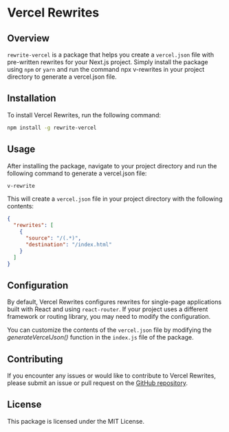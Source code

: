 # Vercel Rewrites
## Overview
`rewrite-vercel` is a package that helps you create a `vercel.json` file with pre-written rewrites for your Next.js project. Simply install the package using `npm` or `yarn` and run the command npx v-rewrites in your project directory to generate a vercel.json file.


## Installation
To install Vercel Rewrites, run the following command:

```bash
npm install -g rewrite-vercel
```

## Usage
After installing the package, navigate to your project directory and run the following command to generate a vercel.json file:

```bash
v-rewrite
```


This will create a `vercel.json` file in your project directory with the following contents:

```json
{
  "rewrites": [
    {
      "source": "/(.*)",
      "destination": "/index.html"
    }
  ]
}
```

## Configuration

By default, Vercel Rewrites configures rewrites for single-page applications built with React and using `react-router`. If your project uses a different framework or routing library, you may need to modify the configuration.

You can customize the contents of the `vercel.json` file by modifying the *generateVercelJson()* function in the `index.js` file of the package.

## Contributing

If you encounter any issues or would like to contribute to Vercel Rewrites, please submit an issue or pull request on the [GitHub repository](https://github.com/your-username/vercel-rewrites).

## License
This package is licensed under the MIT License.